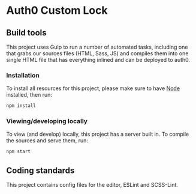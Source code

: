 # Auth0 Custom Lock

## Build tools

This project uses Gulp to run a number of automated tasks, including one that grabs our sources files (HTML, Sass, JS) and compiles them into one single HTML file that has everything inlined and can be deployed to auth0.

### Installation

To install all resources for this project, please make sure to have [Node](https://nodejs.org/) installed, then run:

```bash
npm install
```

### Viewing/developing locally

To view (and develop) locally, this project has a server built in. To compile the sources and serve them, run:

```bash
npm start
```

## Coding standards

This project contains config files for the editor, ESLint and SCSS-Lint.

